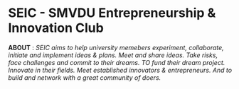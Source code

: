 # SEIC - SMVDU Entrepreneurship & Innovation Club

**ABOUT** : 
_SEIC aims to help university memebers experiment, collaborate, initiate and implement ideas & plans. Meet and share ideas. Take risks, face challenges and commit to their dreams. TO fund their dream project. Innovate in their fields. Meet established innovators & entrepreneurs. And to build and network with a great community of doers._
